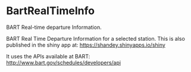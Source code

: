# BartRealTimeInfo
BART Real-time departure Information.

BART Real Time Departure Information for a selected station. This is
also published in the shiny app at: https://shandey.shinyapps.io/shiny

It uses the APIs available at BART: http://www.bart.gov/schedules/developers/api
